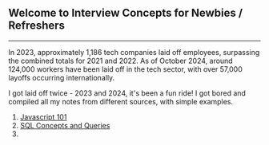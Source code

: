 ## Welcome to Interview Concepts for Newbies / Refreshers

---

In 2023, approximately 1,186 tech companies laid off employees, surpassing the combined totals for 2021 and 2022. As of October 2024, around 124,000 workers have been laid off in the tech sector, with over 57,000 layoffs occurring internationally.

I got laid off twice - 2023 and 2024, it's been a fun ride! I got bored and compiled all my notes from different sources, with simple examples.

1. [Javascript 101](https://github.com/ivymorenomt/Interview-Concepts-for-Newbies/blob/main/javascript101.md)
2. [SQL Concepts and Queries](https://github.com/ivymorenomt/Interview-Concepts-for-Newbies/blob/main/sql101.md)
3. 
